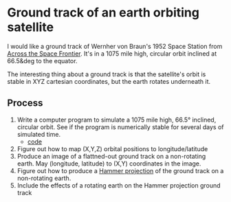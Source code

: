 # Ground track of an earth orbiting satellite

I would like a ground track of Wernher von Braun's
1952 Space Station from [Across the Space Frontier]().
It's in a 1075 mile high, circular orbit inclined at 66.5&deg to the equator.

The interesting thing about a ground track is that the satellite's orbit
is stable in XYZ cartesian coordinates,
but the earth rotates underneath it.

## Process

1. Write a computer program to simulate a 1075 mile high, 66.5&deg; inclined, circular orbit.
See if the program is numerically stable for several days of simulated time.
    - [code](circularorbit.go)
2. Figure out how to map (X,Y,Z) orbital positions to longitude/latitude
3. Produce an image of a flattned-out ground track on a non-rotating earth.
May (longitude, latitude) to (X,Y) coordinates in the image.
4. Figure out how to produce a [Hammer projection]() of the ground track
on a non-rotating earth.
5. Include the effects of a rotating earth on the Hammer projection ground track
